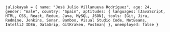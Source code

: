 `juliokayak = {
  name: "José Julio Villanueva Rodríguez",
  age: 24,
  gender: "male",
  country: "Spain",
  aptitudes: {
    languages: [JavaScript, HTML, CSS, React, Redux, Java, MySQL, JSON],
    tools: [Git, Jira, Redmine, Jenkins, Sonar, Bamboo, Visual Studio Code, NetBeans, IntelliJ IDEA, DataGrip, GitKraken, Postman]
  },
  unemployed: false
}
`
